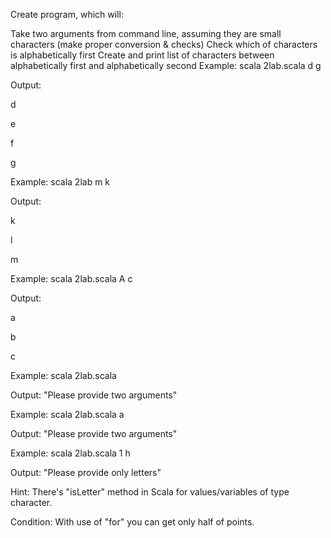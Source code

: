 Create program, which will:

Take two arguments from command line, assuming they are small characters (make proper conversion & checks)
Check which of characters is alphabetically first
Create and print list of characters between alphabetically first and alphabetically second
Example: scala 2lab.scala d g

Output:

d

e

f

g



Example: scala 2lab m k

Output:

k

l

m




Example: scala 2lab.scala A c

Output:

a

b

c



Example: scala 2lab.scala

Output: "Please provide two arguments"



Example: scala 2lab.scala a

Output: "Please provide two arguments"



Example: scala 2lab.scala 1 h

Output: "Please provide only letters"



Hint: There's "isLetter" method in Scala for values/variables of type character.

Condition: With use of "for" you can get only half of points. 
